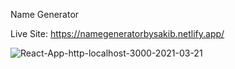 Name Generator 

Live Site: https://namegeneratorbysakib.netlify.app/

<img src="https://i.ibb.co/dWkCQWM/React-App-http-localhost-3000-2021-03-21.png" alt="React-App-http-localhost-3000-2021-03-21" border="0">





